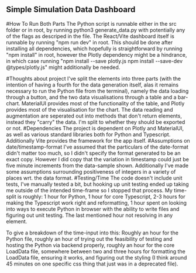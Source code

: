 ##  Simple Simulation Data Dashboard

#How To Run Both Parts
The Python script is runnable either in the src folder or in root, by running python3 generate_data.py with potentially any of the flags as descriped in the file. The React/Vite dashboard itself is runnable by running "npm run dev" in root. This should be done after installing all dependencies, which hopefully is straightforward by running "npm install" in root, however the Plotly dependency might be a hindrance, in which case running "npm install --save plotly.js npm install --save-dev @types/plotly.js" might additionally be needed.

#Thoughts about project
I've split the elements into three parts (with the intention of having a fourth for the data generation itself, alas it remains necessary to run the Python file from the terminal), namely the data loading through a button, and the two data visualisations through a table and a bar-chart. MaterialUI provides most of the functionality of the table, and Plotly provides most of the visualisation for the chart. The data reading and augmentation are seperated out into methods that don't return elements, instead they "carry" the data. I'm split to whether they should be exported or not. 
#Dependencies
The project is dependent on Plotly and MaterialUI, as well as various standard libraries both for Python and Typescript. Additionally Vite provides the framework for the app itself.
#Assumptions on date/timestamp-format
I've assumed that the particulars of the date-format didn't matter too much, so I didn't specify the format generated to be an exact copy. However I did copy that the variation in timestamp could just be five minute increments from the data-sample shown. Additionally I've made some assumptions surrounding positiveness of integers in a variety of places wrt. the data format. 
#Testing/Time
The code doesn't include unit tests, I've manually tested a bit, but hooking up unit testing ended up taking me outside of the intended time-frame so I stopped that process. My time-split is roughly: 1 hour for Python, 1 hour for core Typescript, 2-3 hours for making the Typescript work right and reformatting, 1 hour spent on looking into ways to execute Python in browser with the ability to write files and figuring out unit testing. The last mentioned hour not resolving in any element. 

To give a breakdown of the time-input into this: Roughly an hour for the Python file, roughly an hour of trying out the feasibility of testing and hosting the Python via backend properly, roughly an hour for the core LoadData file, somewhere between two and three hours for formatting the LoadData file, ensuring it works, and figuring out the styling (I think around 45 minutes on one specific css thing that just was in a deprecated file).
